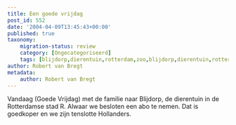 ```yaml
---
title: Een goede vrijdag
post_id: 552
date: '2004-04-09T13:45:43+00:00'
published: true
taxonomy:
    migration-status: review
    category: [Ongecategoriseerd]
    tags: [blijdorp,dierentuin,rotterdam,zoo,blijdorp,dierentuin,rotterdam,zoo]
author: Robert van Bregt
metadata:
    author: Robert van Bregt
---
```

Vandaag (Goede Vrijdag) met de familie naar Blijdorp, de dierentuin in de Rotterdamse stad R. Alwaar we besloten een abo te nemen. Dat is goedkoper en we zijn tenslotte Hollanders.